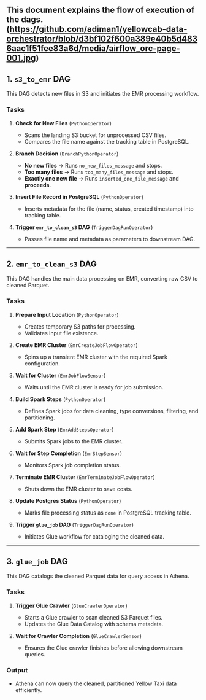 This document explains the flow of execution of the dags.
(https://github.com/adiman1/yellowcab-data-orchestrator/blob/d3bf102f600a389e40b5d4836aac1f51fee83a6d/media/airflow_orc-page-001.jpg)
---

## **1. `s3_to_emr` DAG**
This DAG detects new files in S3 and initiates the EMR processing workflow.

### **Tasks**
1. **Check for New Files** (`PythonOperator`)
   - Scans the landing S3 bucket for unprocessed CSV files.
   - Compares the file name against the tracking table in PostgreSQL.

2. **Branch Decision** (`BranchPythonOperator`)
   - **No new files** → Runs `no_new_files_message` and stops.
   - **Too many files** → Runs `too_many_files_message` and stops.
   - **Exactly one new file** → Runs `inserted_one_file_message` and **proceeds**.

3. **Insert File Record in PostgreSQL** (`PythonOperator`)
   - Inserts metadata for the file (name, status, created timestamp) into tracking table.

4. **Trigger `emr_to_clean_s3` DAG** (`TriggerDagRunOperator`)
   - Passes file name and metadata as parameters to downstream DAG.

---

## **2. `emr_to_clean_s3` DAG**
This DAG handles the main data processing on EMR, converting raw CSV to cleaned Parquet.

### **Tasks**
1. **Prepare Input Location** (`PythonOperator`)
   - Creates temporary S3 paths for processing.
   - Validates input file existence.

2. **Create EMR Cluster** (`EmrCreateJobFlowOperator`)
   - Spins up a transient EMR cluster with the required Spark configuration.

3. **Wait for Cluster** (`EmrJobFlowSensor`)
   - Waits until the EMR cluster is ready for job submission.

4. **Build Spark Steps** (`PythonOperator`)
   - Defines Spark jobs for data cleaning, type conversions, filtering, and partitioning.

5. **Add Spark Step** (`EmrAddStepsOperator`)
   - Submits Spark jobs to the EMR cluster.

6. **Wait for Step Completion** (`EmrStepSensor`)
   - Monitors Spark job completion status.

7. **Terminate EMR Cluster** (`EmrTerminateJobFlowOperator`)
   - Shuts down the EMR cluster to save costs.

8. **Update Postgres Status** (`PythonOperator`)
   - Marks file processing status as `done` in PostgreSQL tracking table.

9. **Trigger `glue_job` DAG** (`TriggerDagRunOperator`)
   - Initiates Glue workflow for cataloging the cleaned data.

---

## **3. `glue_job` DAG**
This DAG catalogs the cleaned Parquet data for query access in Athena.

### **Tasks**
1. **Trigger Glue Crawler** (`GlueCrawlerOperator`)
   - Starts a Glue crawler to scan cleaned S3 Parquet files.
   - Updates the Glue Data Catalog with schema metadata.

2. **Wait for Crawler Completion** (`GlueCrawlerSensor`)
   - Ensures the Glue crawler finishes before allowing downstream queries.

### **Output**
- Athena can now query the cleaned, partitioned Yellow Taxi data efficiently.
